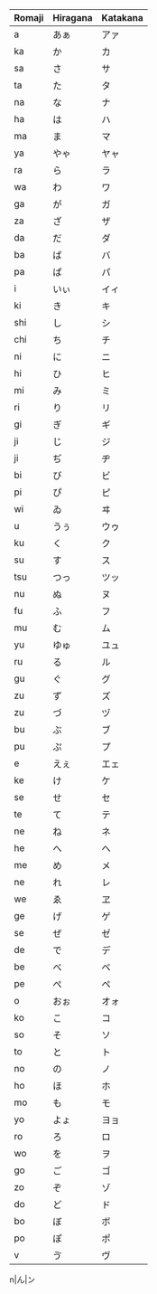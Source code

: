 Romaji|Hiragana|Katakana
---|---|---
a|あぁ|アァ
ka|か|カ
sa|さ|サ
ta|た|タ
na|な|ナ
ha|は|ハ
ma|ま|マ
ya|やゃ|ヤャ
ra|ら|ラ
wa|わ|ワ
ga|が|ガ
za|ざ|ザ
da|だ|ダ
ba|ば|バ
pa|ぱ|パ
i|いぃ|イィ
ki|き|キ
shi|し|シ
chi|ち|チ
ni|に|ニ
hi|ひ|ヒ
mi|み|ミ
ri|り|リ
gi|ぎ|ギ
ji|じ|ジ
ji|ぢ|ヂ
bi|び|ビ
pi|ぴ|ピ
wi|ゐ|ヰ
u|うぅ|ウゥ
ku|く|ク
su|す|ス
tsu|つっ|ツッ
nu|ぬ|ヌ
fu|ふ|フ
mu|む|ム
yu|ゆゅ|ユュ
ru|る|ル
gu|ぐ|グ
zu|ず|ズ
zu|づ|ヅ
bu|ぶ|ブ
pu|ぷ|プ
e|えぇ|エェ
ke|け|ケ
se|せ|セ
te|て|テ
ne|ね|ネ
he|へ|ヘ
me|め|メ
ne|れ|レ
we|ゑ|ヱ
ge|げ|ゲ
se|ぜ|ゼ
de|で|デ
be|べ|ベ
pe|ぺ|ペ
o|おぉ|オォ
ko|こ|コ
so|そ|ソ
to|と|ト
no|の|ノ
ho|ほ|ホ
mo|も|モ
yo|よょ|ヨョ
ro|ろ|ロ
wo|を|ヲ
go|ご|ゴ
zo|ぞ|ゾ
do|ど|ド
bo|ぼ|ボ
po|ぽ|ポ
v|ゔ|ヴ

n|ん|ン